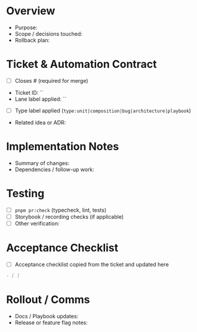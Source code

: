 # Overview

- Purpose:
- Scope / decisions touched:
- Rollback plan:

# Ticket & Automation Contract

- [ ] Closes #<issue-number> (required for merge)
- Ticket ID: ``
- Lane label applied: ``
- [ ] Type label applied (`type:unit|composition|bug|architecture|playbook`)
- Related idea or ADR:

# Implementation Notes

- Summary of changes:
- Dependencies / follow-up work:

# Testing

- [ ] `pnpm pr:check` (typecheck, lint, tests)
- [ ] Storybook / recording checks (if applicable)
- [ ] Other verification:

# Acceptance Checklist

- [ ] Acceptance checklist copied from the ticket and updated here

```markdown
- [ ]
```

# Rollout / Comms

- Docs / Playbook updates:
- Release or feature flag notes:
